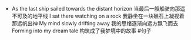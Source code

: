 - As the last ship sailed towards the distant horizon
  当最后一艘船驶向那遥不可及的地平线
  I sat there watching on a rock
  我静坐在一块礁石上凝视着那远帆出神
  My mind slowly drifting away
  我的思绪逐渐向远方飘飞而去
  Forming into my dream tale
  构筑成了我梦境中的故事 #句子